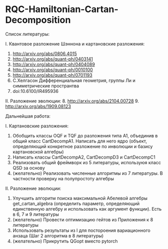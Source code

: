 # RQC-Hamiltonian-Cartan-Decomposition

Список литературы:

I. Квантовое разложение Шэннона и картановские разложения:
1. http://arxiv.org/abs/0806.4015
2. http://arxiv.org/abs/quant-ph/0403141
3. http://arxiv.org/abs/quant-ph/0404089
4. http://arxiv.org/abs/quant-ph/0010100
5. http://arxiv.org/abs/quant-ph/0701193
6.  С.Хелгасон Дифференциальная геометрия, группы Ли и симметрические пространтва
7.  doi:10.6100/IR495936

II. Разложение эволюции:
8. http://arxiv.org/abs/2104.00728
9. http://arxiv.org/abs/1909.08123

Дальнейшая работа:

I. Картановские разложения:
1. Обобщить классы OQF и TQF до разложения типа A1, объединив в общий класс CartDecompA1. Написать для него ядро (объект, определяющий конкретное разложение по инволюции и базису картановской алгебры) 
3. Написать классы CartDecompA2, CartDecompD3 и CartDecompC1
4. Реализовать общий фреймворк из 5 литературы, используюя класс QSD за основу
5. (желательно) Реализовать численные алгоритмы из 7 литературы. В частности проверку на полупростоту алгебры

II. Разложение эволюции:
1. Улучшить алгоритм поиска максимальной Абелевой алгебры get_cartan_algebra (определить параметр, определяющий единственную алгебру и использовать как аргумент функции). Есть в 6, 7 и 9 литературы
2. (желательно) Провести оптимизацию гейтов из Приложения к 8 литературы
3. Использовать результаты из I для постороения вариационного анзаца (Шаг 2 алгоритма в 8 литературы)
4. (желательно) Прикрутить QGopt вместо pytorch

